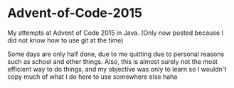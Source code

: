 # Advent-of-Code-2015
My attempts at Advent of Code 2015 in Java.
(Only now posted because I did not know how to use git at the time)

Some days are only half done, due to me quitting due to personal reasons such as school and other things.
Also, this is almost surely not the most efficient way to do things, and my objective was only to learn so I wouldn't copy much of what I do here to use somewhere else haha
